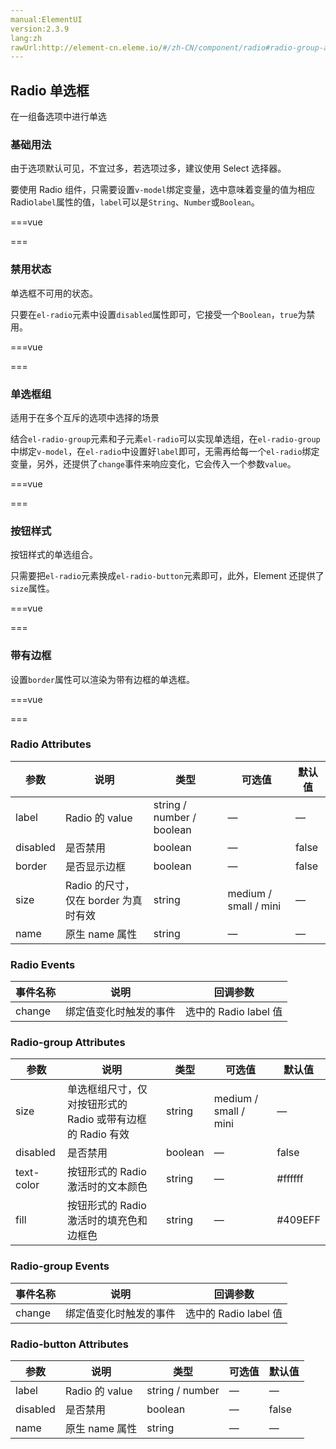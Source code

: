 ```yaml
---
manual:ElementUI
version:2.3.9
lang:zh
rawUrl:http://element-cn.eleme.io/#/zh-CN/component/radio#radio-group-attributes
---
```



## Radio 单选框<a name="radio-dan-xuan-kuang"></a>


在一组备选项中进行单选


### 基础用法<a name="ji-chu-yong-fa"></a>


由于选项默认可见，不宜过多，若选项过多，建议使用 Select 选择器。



要使用 Radio 组件，只需要设置`v-model`绑定变量，选中意味着变量的值为相应 Radio`label`属性的值，`label`可以是`String`、`Number`或`Boolean`。


===vue
<template>
  <el-radio v-model="radio" label="1">备选项</el-radio>
  <el-radio v-model="radio" label="2">备选项</el-radio>
</template>

<script>
module.exports =  {
    data () {
      return {
        radio: '1'
      };
    }
  }
</script>


===




### 禁用状态<a name="jin-yong-zhuang-tai"></a>


单选框不可用的状态。



只要在`el-radio`元素中设置`disabled`属性即可，它接受一个`Boolean`，`true`为禁用。


===vue
<template>
  <el-radio disabled v-model="radio1" label="禁用">备选项</el-radio>
  <el-radio disabled v-model="radio1" label="选中且禁用">备选项</el-radio>
</template>

<script>
module.exports =  {
    data () {
      return {
        radio1: '选中且禁用'
      };
    }
  }
</script>


===




### 单选框组<a name="dan-xuan-kuang-zu"></a>


适用于在多个互斥的选项中选择的场景



结合`el-radio-group`元素和子元素`el-radio`可以实现单选组，在`el-radio-group`中绑定`v-model`，在`el-radio`中设置好`label`即可，无需再给每一个`el-radio`绑定变量，另外，还提供了`change`事件来响应变化，它会传入一个参数`value`。


===vue
<template>
  <el-radio-group v-model="radio2">
    <el-radio :label="3">备选项</el-radio>
    <el-radio :label="6">备选项</el-radio>
    <el-radio :label="9">备选项</el-radio>
  </el-radio-group>
</template>

<script>
module.exports =  {
    data () {
      return {
        radio2: 3
      };
    }
  }
</script>


===




### 按钮样式<a name="an-niu-yang-shi"></a>


按钮样式的单选组合。



只需要把`el-radio`元素换成`el-radio-button`元素即可，此外，Element 还提供了`size`属性。


===vue
<template>
  <div>
    <el-radio-group v-model="radio3">
      <el-radio-button label="上海"></el-radio-button>
      <el-radio-button label="北京"></el-radio-button>
      <el-radio-button label="广州"></el-radio-button>
      <el-radio-button label="深圳"></el-radio-button>
    </el-radio-group>
  </div>
  <div style="margin-top: 20px">
    <el-radio-group v-model="radio4" size="medium">
      <el-radio-button label="上海" ></el-radio-button>
      <el-radio-button label="北京"></el-radio-button>
      <el-radio-button label="广州"></el-radio-button>
      <el-radio-button label="深圳"></el-radio-button>
    </el-radio-group>
  </div>
  <div style="margin-top: 20px">
    <el-radio-group v-model="radio5" size="small">
      <el-radio-button label="上海"></el-radio-button>
      <el-radio-button label="北京" disabled ></el-radio-button>
      <el-radio-button label="广州"></el-radio-button>
      <el-radio-button label="深圳"></el-radio-button>
    </el-radio-group>
  </div>
  <div style="margin-top: 20px">
    <el-radio-group v-model="radio6" disabled size="mini">
      <el-radio-button label="上海"></el-radio-button>
      <el-radio-button label="北京"></el-radio-button>
      <el-radio-button label="广州"></el-radio-button>
      <el-radio-button label="深圳"></el-radio-button>
    </el-radio-group>
  </div>
</template>

<script>
module.exports =  {
    data () {
      return {
        radio3: '上海',
        radio4: '上海',
        radio5: '上海',
        radio6: '上海'
      };
    }
  }
</script>


===




### 带有边框<a name="dai-you-bian-kuang"></a>


设置`border`属性可以渲染为带有边框的单选框。


===vue
<template>
  <div>
    <el-radio v-model="radio7" label="1" border>备选项1</el-radio>
    <el-radio v-model="radio7" label="2" border>备选项2</el-radio>
  </div>
  <div style="margin-top: 20px">
    <el-radio v-model="radio8" label="1" border size="medium">备选项1</el-radio>
    <el-radio v-model="radio8" label="2" border size="medium">备选项2</el-radio>
  </div>
  <div style="margin-top: 20px">
    <el-radio-group v-model="radio9" size="small">
      <el-radio label="1" border>备选项1</el-radio>
      <el-radio label="2" border disabled>备选项2</el-radio>
    </el-radio-group>
  </div>
  <div style="margin-top: 20px">
    <el-radio-group v-model="radio10" size="mini" disabled>
      <el-radio label="1" border>备选项1</el-radio>
      <el-radio label="2" border>备选项2</el-radio>
    </el-radio-group>
  </div>
</template>

<script>
module.exports =  {
    data () {
      return {
        radio7: '1',
        radio8: '1',
        radio9: '1',
        radio10: '1'
      };
    }
  }
</script>


===




### Radio Attributes<a name="radio-attributes"></a>
参数 | 说明 | 类型 | 可选值 | 默认值 
 ---  |  ---  |  ---  |  ---  |  ---  | 
label | Radio 的 value | string / number / boolean | — | — 
disabled | 是否禁用 | boolean | — | false 
border | 是否显示边框 | boolean | — | false 
size | Radio 的尺寸，仅在 border 为真时有效 | string | medium / small / mini | — 
name | 原生 name 属性 | string | — | — 


### Radio Events<a name="radio-events"></a>
事件名称 | 说明 | 回调参数 
 ---  |  ---  |  ---  | 
change | 绑定值变化时触发的事件 | 选中的 Radio label 值 


### Radio-group Attributes<a name="radio-group-attributes"></a>
参数 | 说明 | 类型 | 可选值 | 默认值 
 ---  |  ---  |  ---  |  ---  |  ---  | 
size | 单选框组尺寸，仅对按钮形式的 Radio 或带有边框的 Radio 有效 | string | medium / small / mini | — 
disabled | 是否禁用 | boolean | — | false 
text-color | 按钮形式的 Radio 激活时的文本颜色 | string | — | #ffffff 
fill | 按钮形式的 Radio 激活时的填充色和边框色 | string | — | #409EFF 


### Radio-group Events<a name="radio-group-events"></a>
事件名称 | 说明 | 回调参数 
 ---  |  ---  |  ---  | 
change | 绑定值变化时触发的事件 | 选中的 Radio label 值 


### Radio-button Attributes<a name="radio-button-attributes"></a>
参数 | 说明 | 类型 | 可选值 | 默认值 
 ---  |  ---  |  ---  |  ---  |  ---  | 
label | Radio 的 value | string / number | — | — 
disabled | 是否禁用 | boolean | — | false 
name | 原生 name 属性 | string | — | — 


